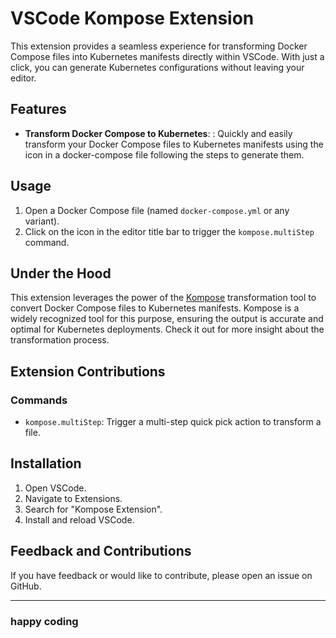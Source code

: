 # VSCode Kompose Extension

This extension provides a seamless experience for transforming Docker Compose files into Kubernetes manifests directly within VSCode. With just a click, you can generate Kubernetes configurations without leaving your editor.

## Features

- **Transform Docker Compose to Kubernetes**: : Quickly and easily transform your Docker Compose files to Kubernetes manifests using the icon in a docker-compose file following the steps to generate them.

## Usage

1. Open a Docker Compose file (named `docker-compose.yml` or any variant).
2. Click on the icon in the editor title bar to trigger the `kompose.multiStep` command.

## Under the Hood

This extension leverages the power of the [Kompose](https://kompose.io/) transformation tool to convert Docker Compose files to Kubernetes manifests. Kompose is a widely recognized tool for this purpose, ensuring the output is accurate and optimal for Kubernetes deployments. Check it out for more insight about the transformation process.

## Extension Contributions

### Commands

- `kompose.multiStep`: Trigger a multi-step quick pick action to transform a file.

## Installation

1. Open VSCode.
2. Navigate to Extensions.
3. Search for "Kompose Extension".
4. Install and reload VSCode.

## Feedback and Contributions

If you have feedback or would like to contribute, please open an issue on GitHub.

---

### happy coding

